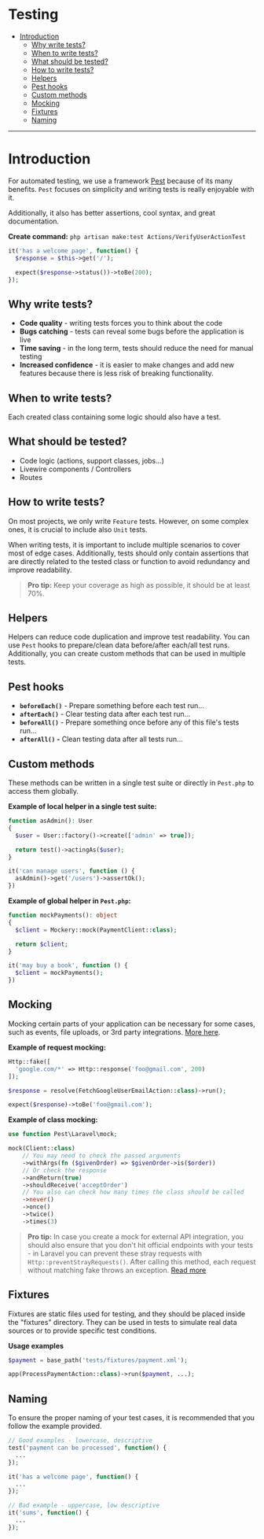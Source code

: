 # Testing

- [Introduction](#introduction)
  - [Why write tests?](#why-write-tests)
  - [When to write tests?](#when-to-write-tests)
  - [What should be tested?](#what-should-be-tested)
  - [How to write tests?](#how-to-write-tests)
  - [Helpers](#helpers)
  - [Pest hooks](#pest-hooks)
  - [Custom methods](#custom-methods)
  - [Mocking](#mocking)
  - [Fixtures](#fixtures)
  - [Naming](#naming)

---

<a name="introduction"></a>

# Introduction

For automated testing, we use a framework [Pest](https://pestphp.com/) because of its many benefits. `Pest` focuses on simplicity and writing tests is really enjoyable with it.

Additionally, it also has better assertions, cool syntax, and great documentation.

**Create command:** `php artisan make:test Actions/VerifyUserActionTest`

```php
it('has a welcome page', function() {
  $response = $this->get('/');

  expect($response->status())->toBe(200);
});
```

<a name="why-write-tests"></a>

## Why write tests?

- **Code quality** - writing tests forces you to think about the code
- **Bugs catching** - tests can reveal some bugs before the application is live
- **Time saving** - in the long term, tests should reduce the need for manual testing
- **Increased confidence** - it is easier to make changes and add new features because there is less risk of breaking functionality.

<a name="when-to-write-tests"></a>

## When to write tests?

Each created class containing some logic should also have a test.

<a name="what-should-be-tested"></a>

## What should be tested?

- Code logic (actions, support classes, jobs…)
- Livewire components / Controllers
- Routes

<a name="how-to-write-tests"></a>

## How to write tests?

On most projects, we only write `Feature` tests. However, on some complex ones, it is crucial to include also `Unit` tests.

When writing tests, it is important to include multiple scenarios to cover most of edge cases. Additionally, tests should only contain assertions that are directly related to the tested class or function to avoid redundancy and improve readability.

> **Pro tip:** Keep your coverage as high as possible, it should be at least 70%.

<a name="helpers"></a>

## Helpers

Helpers can reduce code duplication and improve test readability. You can use `Pest` hooks to prepare/clean data before/after each/all test runs. Additionally, you can create custom methods that can be used in multiple tests.

<a name="pest-hooks"></a>

## Pest hooks

- **`beforeEach()`** - Prepare something before each test run…
- **`afterEach()`** - Clear testing data after each test run…
- **`beforeAll()`** - Prepare something once before any of this file's tests run…
- **`afterAll()` -** Clean testing data after all tests run…

<a name="custom-methods"></a>

## Custom methods

These methods can be written in a single test suite or directly in `Pest.php` to access them globally.

**Example of local helper in a single test suite:**

```php
function asAdmin(): User
{
  $user = User::factory()->create(['admin' => true]);

  return test()->actingAs($user);
}

it('can manage users', function () {
  asAdmin()->get('/users')->assertOk();
})
```

**Example of global helper in `Pest.php`:**

```php
function mockPayments(): object
{
  $client = Mockery::mock(PaymentClient::class);

  return $client;
}

it('may buy a book', function () {
  $client = mockPayments();
})
```

<a name="mocking"></a>

## Mocking

Mocking certain parts of your application can be necessary for some cases, such as events, file uploads, or 3rd party integrations. [More here](https://laravel.com/docs/mocking).

**Example of request mocking:**

```php
Http::fake([
  'google.com/*' => Http::response('foo@gmail.com', 200)
]);

$response = resolve(FetchGoogleUserEmailAction::class)->run();

expect($response)->toBe('foo@gmail.com');
```

**Example of class mocking:**

```php
use function Pest\Laravel\mock;

mock(Client::class)
    // You may need to check the passed arguments
    ->withArgs(fn ($givenOrder) => $givenOrder->is($order))
    // Or check the response
    ->andReturn(true)
    ->shouldReceive('acceptOrder')
    // You also can check how many times the class should be called
    ->never()
    ->once()
    ->twice()
    ->times(3)
```

> **Pro tip:** In case you create a mock for external API integration, you should also ensure that you don't hit official endpoints with your tests - in Laravel you can prevent these stray requests with `Http::preventStrayRequests()`. After calling this method, each request without matching fake throws an exception. [Read more](https://laravel.com/docs/http-client#preventing-stray-requests)

<a name="fixtures"></a>

## Fixtures

Fixtures are static files used for testing, and they should be placed inside the "fixtures" directory. They can be used in tests to simulate real data sources or to provide specific test conditions.

**Usage examples**

```php
$payment = base_path('tests/fixtures/payment.xml');

app(ProcessPaymentAction::class)->run($payment, ...);
```

<a name="naming"></a>

## Naming

To ensure the proper naming of your test cases, it is recommended that you follow the example provided.

```php
// Good examples - lowercase, descriptive
test('payment can be processed', function() {
  ...
});

it('has a welcome page', function() {
  ...
});

// Bad example - uppercase, low descriptive
it('sums', function() {
  ...
});
```
